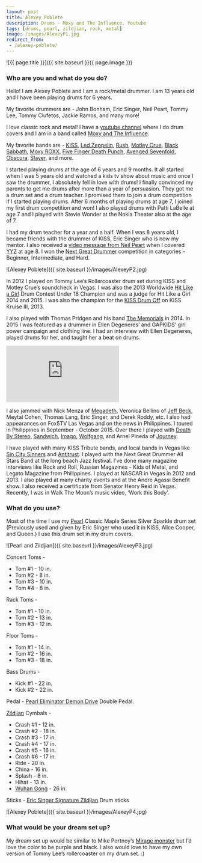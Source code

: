 ```yaml
---
layout: post
title: Alexey Poblete
description: Drums - Moxy and The Influence, Youtube
tags: [drums, pearl, zildjian, rock, metal]
image: /images/AlexeyP1.jpg
redirect_from:
 - /alexey-poblete/
---
```


![{{ page.title }}]({{ site.baseurl }}{{ page.image }})

### Who are you and what do you do? 

Hello! I am Alexey Poblete and I am a rock/metal drummer. I am 13 years old and I have been playing drums for 6 years. 

My favorite drummers are - John Bonham, Eric Singer, Neil Peart, Tommy Lee, Tommy Clufetos, Jackie Ramos, and many more! 

I love classic rock and metal! I have a [youtube channel](https://www.youtube.com/user/alexeydrummer) where I do drum covers and I am in a band called [Moxy and The Influence](http://www.moxyandtheinfluence.com/).

My favorite bands are - [KISS](http://mybook.to/kiss-lovegun), [Led Zeppelin](http://mybook.to/ledzeppeliniv), [Rush](http://mybook.to/rush2112), [Motley Crue](http://amzn.to/1OuJV1w), [Black Sabbath](http://mybook.to/paranoid), [Moxy ROXX](http://mybook.to/moxyroxx), [Five Finger Death Punch](http://mybook.to/fivefingerdeathpunch), [Avenged Sevenfold](http://mybook.to/a7xnightmare), [Obscura](http://mybook.to/omnivium-obscura), [Slayer](http://mybook.to/reigninblood), and more.

I started playing drums at the age of 6 years and 9 months. It all started when I was 5 years old and watched a kids tv show about music and once I saw the drummer, I absolutely fell in love with drums! I finally convinced my parents to get me drums after more than a year of persuasion. They got me a drum set and a drum teacher. I promised them to join a drum competition if I started playing drums. After 6 months of playing drums at age 7, I joined my first drum competition and won! I also played drums with Patti LaBelle at age 7 and I played with Stevie Wonder at the Nokia Theater also at the age of 7.

I had my drum teacher for a year and a half. When I was 8 years old, I became friends with the drummer of KISS, Eric Singer who is now my mentor. I also received a [video message from Neil Peart](https://www.youtube.com/watch?v=h4IuyTANf4c) when I covered [YYZ](http://mybook.to/yyz) at age 8. I won the [Next Great Drummer](https://www.facebook.com/Next-Great-Drummer-Official-264894143540875/) competition in categories - Beginner, Intermediate, and Hard. 

![Alexey Poblete]({{ site.baseurl }}/images/AlexeyP2.jpg)

In 2012 I played on Tommy Lee’s Rollercoaster drum set during KISS and Motley Crue’s soundcheck in Vegas. I was also the 2013 Worldwide [Hit Like a Girl](http://www.hitlikeagirlcontest.com/) Drum Contest Under 18 Champion and was a judge for Hit Like a Girl 2014 and 2015. I was also the champion for the [KISS Drum Off](https://www.youtube.com/watch?v=5_rq47tbFiY) on KISS Kruise III, 2013. 

I also played with Thomas Pridgen and his band [The Memorials](http://mybook.to/memorials-delirium) in 2014. In 2015 I was featured as a drummer in Ellen Degeneres’ and GAPKIDS’ girl power campaign and clothing line. I had an interview with Ellen Degeneres, played drums for her, and taught her a beat on drums. 

<p><div class='embed-container'><iframe src="https://www.youtube.com/embed/wlEftYYvvZc?rel=0&amp;showinfo=0" frameborder="0" allowfullscreen></iframe></div></p>

I also jammed with Nick Menza of [Megadeth](http://mybook.to/rustinpeace), Veronica Bellino of [Jeff Beck](http://mybook.to/jeffbeckwired), Meytal Cohen, Thomas Lang, Eric Singer, and Derek Roddy, etc. I also had appearances on Fox5TV Las Vegas and on the news in Philippines. I toured in Philippines in September - October 2015. Over there I played with [Death By Stereo](http://mybook.to/deathbystereo), [Sandwich](https://www.discogs.com/artist/3148620-Sandwich-6), [Imago](http://www.last.fm/music/Imago), [Wolfgang](https://en.wikipedia.org/wiki/Wolfgang_(band)), and Arnel Pineda of [Journey](http://mybook.to/journey-greatesthits). 

I have played with many KISS Tribute bands, and local bands in Vegas like [Sin City Sinners](http://mybook.to/sincitysinners) and [Antitrust](https://www.facebook.com/antitrustlv/). I played with the Next Great Drummer All Stars Band at the long beach Jazz festival. I’ve done many magazine interviews like Rock and Roll, Russian Magazines - Kids of Metal, and Legato Magazine from Philippines. I played at NASCAR in Vegas in 2012 and 2013. I also played at many charity events and at the Andre Agassi Benefit show. I also received a certificate from Senator Henry Reid in Vegas. Recently, I was in Walk The Moon’s music video, ‘Work this Body’. 

### What do you use?

Most of the time I use my [Pearl](http://pearldrum.com/home/) Classic Maple Series Silver Sparkle drum set (Previously used and given by Eric Singer who used it in KISS, Alice Cooper, and Queen.) I use this drum set in my drum covers. 

![Pearl and Zildjian]({{ site.baseurl }}/images/AlexeyP3.jpg)

Concert Toms -

* Tom #1 - 10 in.
* Tom #2 - 8 in.
* Tom #3 - 10 in.
* Tom #4 - 8 in.

Rack Toms -

* Tom #1 - 10 in.
* Tom #2 - 13 in.
* Tom #3 - 12 in.

Floor Toms - 

* Tom #1 - 14 in.
* Tom #2 - 16 in.
* Tom #3 - 18 in.

Bass Drums - 

* Kick #1 - 22 in.
* Kick #2 - 22 in.

Pedal - [Pearl Eliminator Demon Drive](http://mybook.to/demondrive) Double Pedal. 

[Zildjian](http://zildjian.com/) Cymbals -

* Crash #1 - 12 in.
* Crash #2 - 18 in.
* Crash #3 - 17 in.
* Crash #4 - 17 in.
* Crash #5 - 16 in.
* Crash #6 - 17 in. 
* Ride - 20 in.
* China - 16 in.
* Splash - 8 in.
* Hihat - 13 in.
* [Wuhan Gong](http://www.gongs-unlimited.com/wuhangongs.html) - 26 in. 

Sticks - [Eric Singer Signature Zildjian](http://zildjian.com/Products/Drumsticks-and-Mallets/Artist-Series/Artist-Series-Eric-Singer) Drum sticks

![Alexey Poblete]({{ site.baseurl }}/images/AlexeyP4.jpg)

### What would be your dream set up?

My dream set up would be similar to Mike Portnoy’s [Mirage monster](http://www.mikeportnoy.com/drums/mirage/) but I’d love the color to be purple and black. I also would love to have my own version of Tommy Lee’s rollercoaster on my drum set. :)
